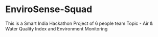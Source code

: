 # EnviroSense-Squad
This is a Smart India Hackathon Project of 6 people team
Topic - Air & Water Quality Index and Environment Monitoring
